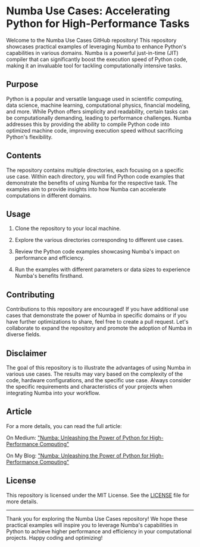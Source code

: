 # Numba Use Cases: Accelerating Python for High-Performance Tasks

Welcome to the Numba Use Cases GitHub repository! This repository showcases practical examples of leveraging Numba to enhance Python's capabilities in various domains. Numba is a powerful just-in-time (JIT) compiler that can significantly boost the execution speed of Python code, making it an invaluable tool for tackling computationally intensive tasks.

## Purpose

Python is a popular and versatile language used in scientific computing, data science, machine learning, computational physics, financial modeling, and more. While Python offers simplicity and readability, certain tasks can be computationally demanding, leading to performance challenges. Numba addresses this by providing the ability to compile Python code into optimized machine code, improving execution speed without sacrificing Python's flexibility.

## Contents

The repository contains multiple directories, each focusing on a specific use case. Within each directory, you will find Python code examples that demonstrate the benefits of using Numba for the respective task. The examples aim to provide insights into how Numba can accelerate computations in different domains.

## Usage

1. Clone the repository to your local machine.

2. Explore the various directories corresponding to different use cases.

3. Review the Python code examples showcasing Numba's impact on performance and efficiency.

4. Run the examples with different parameters or data sizes to experience Numba's benefits firsthand.

## Contributing

Contributions to this repository are encouraged! If you have additional use cases that demonstrate the power of Numba in specific domains or if you have further optimizations to share, feel free to create a pull request. Let's collaborate to expand the repository and promote the adoption of Numba in diverse fields.

## Disclaimer

The goal of this repository is to illustrate the advantages of using Numba in various use cases. The results may vary based on the complexity of the code, hardware configurations, and the specific use case. Always consider the specific requirements and characteristics of your projects when integrating Numba into your workflow.

## Article

For a more details, you can read the full article:

On Medium: ["Numba: Unleashing the Power of Python for High-Performance Computing"](https://medium.com/@eng_elias/numba-unleashing-the-power-of-python-for-high-performance-computing-fdec2c778b10)

On My Blog: ["Numba: Unleashing the Power of Python for High-Performance Computing"](https://engelias.website/blog/numba-unleashing-the-power-of-python-for-high-performance-computing/)

## License

This repository is licensed under the MIT License. See the [LICENSE](LICENSE) file for more details.

---

Thank you for exploring the Numba Use Cases repository! We hope these practical examples will inspire you to leverage Numba's capabilities in Python to achieve higher performance and efficiency in your computational projects. Happy coding and optimizing!
